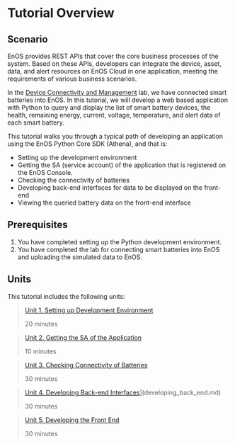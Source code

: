 # Tutorial Overview

## Scenario

EnOS provides REST APIs that cover the core business processes of the system. Based on these APIs, developers can integrate the device, asset, data, and alert resources on EnOS Cloud in one application, meeting the requirements of various business scenarios.

In the [Device Connectivity and Management](http://git.envisioncn.com/knowledge-transfer/bootcamp/blob/master/D2_Device_Connectivity&Management/Labs/device_management_tutorial/302-1%20connecting_device_to_EnOS_cloud.md) lab, we have connected smart batteries into EnOS. In this tutorial, we will develop a web based application with Python to query and display the list of smart battery devices, the health, remaining energy, current, voltage, temperature, and alert data of each smart battery. 

This tutorial walks you through a typical path of developing an application using the EnOS Python Core SDK (Athena), and that is:

- Setting up the development environment
- Getting the SA (service account) of the application that is registered on the EnOS Console.
- Checking the connectivity of batteries
- Developing back-end interfaces for data to be displayed on the front-end
- Viewing the queried battery data on the front-end interface

## Prerequisites

1. You have completed setting up the Python development environment.
2. You have completed the lab for connecting smart batteries into EnOS and uploading the simulated data to EnOS.

## Units

This tutorial includes the following units:

> [Unit 1. Setting up Development Environment](setting_up.md)
>
> 20 minutes

> [Unit 2. Getting the SA of the Application](getting_app_sa.md)
>
> 10 minutes

> [Unit 3. Checking Connectivity of Batteries](checking_connectivity.md)
>
> 30 minutes

> [Unit 4. Developing Back-end Interfaces](developing_front_end.md)](developing_back_end.md)
>
> 30 minutes

> [Unit 5. Developing the Front End](developing_front_end.md)
>
> 30 minutes